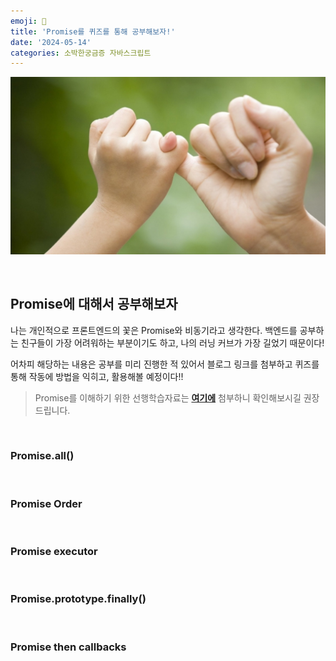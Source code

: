 ```yaml
---
emoji: 🤙
title: 'Promise를 퀴즈를 통해 공부해보자!'
date: '2024-05-14'
categories: 소박한궁금증 자바스크립트
---
```


![1.jpeg](1.jpeg)

<br>

## Promise에 대해서 공부해보자

나는 개인적으로 프론트엔드의 꽃은 Promise와 비동기라고 생각한다. 백엔드를 공부하는 친구들이 가장 어려워하는 부분이기도 하고, 나의 러닝 커브가 가장 길었기 때문이다!

어차피 해당하는 내용은 공부를 미리 진행한 적 있어서 블로그 링크를 첨부하고 퀴즈를 통해 작동에 방법을 익히고, 활용해볼 예정이다!!

> Promise를 이해하기 위한 선행학습자료는 **[여기에](https://hooninedev.com/230816/)** 첨부하니 확인해보시길 권장드립니다.

<br>

### Promise.all()

<br>

### Promise Order

<br>

### Promise executor

<br>

### Promise.prototype.finally()

<br>

### Promise then callbacks

<br>

<br>

```toc

```
